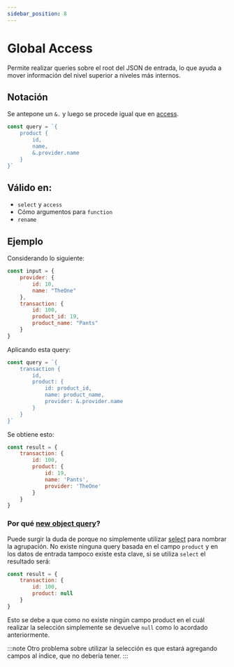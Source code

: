 ```yaml
---
sidebar_position: 8
---
```


# Global Access

Permite realizar queries sobre el root del JSON de entrada, lo que
ayuda a mover información del nivel superior a niveles más internos.

## Notación
Se antepone un `&.` y luego se procede igual que en [access](./access).

```javascript
const query = `{
    product {
        id,
        name,
        &.provider.name
    }
}`
```

## Válido en:
- `select` y `access`
- Cómo argumentos para `function`
- `rename`

## Ejemplo
Considerando lo siguiente:

```javascript
const input = {
    provider: {
        id: 10,
        name: "TheOne"
    },
    transaction: {
        id: 100,
        product_id: 19,
        product_name: "Pants"
    }
}
```

Aplicando esta query:

```javascript
const query = `{
    transaction {
        id,
        product: {
            id: product_id,
            name: product_name,
            provider: &.provider.name
        }
    }
}`
```

Se obtiene esto:

```javascript
const result = {
    transaction: {
        id: 100,
        product: {
            id: 19,
            name: 'Pants',
            provider: 'TheOne'
        }
    }
}
```

### Por qué [new object query](./new-object)?
Puede surgir la duda de porque no simplemente utilizar [select](./select)
para nombrar la agrupación. No existe ninguna query basada en el campo `product`
y en los datos de entrada tampoco existe esta clave, si se utiliza `select` el resultado
será:

```javascript
const result = {
    transaction: {
        id: 100,
        product: null
    }
}
```

Esto se debe a que como no existe ningún campo product en el cuál realizar la selección
simplemente se devuelve `null` como lo acordado anteriormente.

:::note
Otro problema sobre utilizar la selección es que estará agregando campos al índice, que
no debería tener.
:::
